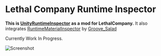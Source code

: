 # Lethal Company Runtime Inspector 

**This is [UnityRuntimeInspector](https://github.com/yasirkula/UnityRuntimeInspector) as a mod for LethalCompany.**
It also integrates [RuntimeMaterialInspector](https://thunderstore.io/package/Groove_Salad/RuntimeMaterialInspector/) by [Groove_Salad](https://thunderstore.io/package/Groove_Salad/)

Currently Work In Progress.

![Screenshot](https://share.evaisa.dev/bwTzu3M0n.png)
